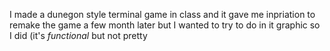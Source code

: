 I made a dunegon style terminal game in class and it gave me inpriation to remake the game a few month later but I wanted to try to do in it graphic so I did (it's *functional* but not pretty
